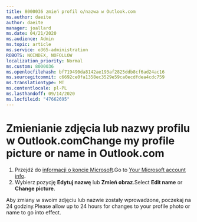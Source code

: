 ```yaml
---
title: 8000036 zmień profil o/nazwa w Outlook.com
ms.author: daeite
author: daeite
manager: joallard
ms.date: 04/21/2020
ms.audience: Admin
ms.topic: article
ms.service: o365-administration
ROBOTS: NOINDEX, NOFOLLOW
localization_priority: Normal
ms.custom: 8000036
ms.openlocfilehash: bf719490da8142ae193af2825ddb8cf6ad24ac16
ms.sourcegitcommit: c6692ce0fa1358ec3529e59ca0ecdfdea4cdc759
ms.translationtype: MT
ms.contentlocale: pl-PL
ms.lasthandoff: 09/14/2020
ms.locfileid: "47662695"
---
```

# <a name="change-my-profile-picture-or-name-in-outlookcom"></a><span data-ttu-id="b2921-102">Zmienianie zdjęcia lub nazwy profilu w Outlook.com</span><span class="sxs-lookup"><span data-stu-id="b2921-102">Change my profile picture or name in Outlook.com</span></span>

1. <span data-ttu-id="b2921-103">Przejdź do [informacji o koncie Microsoft](https://go.microsoft.com/fwlink/p/?linkid=860841).</span><span class="sxs-lookup"><span data-stu-id="b2921-103">Go to [Your Microsoft account info](https://go.microsoft.com/fwlink/p/?linkid=860841).</span></span>
1. <span data-ttu-id="b2921-104">Wybierz pozycję **Edytuj nazwę** lub **Zmień obraz**.</span><span class="sxs-lookup"><span data-stu-id="b2921-104">Select **Edit name** or **Change picture**.</span></span>

<span data-ttu-id="b2921-105">Aby zmiany w swoim zdjęciu lub nazwie zostały wprowadzone, poczekaj na 24 godziny.</span><span class="sxs-lookup"><span data-stu-id="b2921-105">Please allow up to 24 hours for changes to your profile photo or name to go into effect.</span></span>